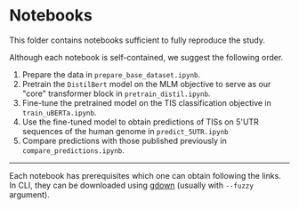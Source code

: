 # Notebooks

This folder contains notebooks sufficient to fully reproduce the study.

Although each notebook is self-contained, we suggest the following order.

1. Prepare the data in `prepare_base_dataset.ipynb`.
2. Pretrain the `DistilBert` model on the MLM objective to serve as our "core" transformer block in `pretrain_distil.ipynb`.
3. Fine-tune the pretrained model on the TIS classification objective in `train_uBERTa.ipynb`.
4. Use the fine-tuned model to obtain predictions of TISs on 5'UTR sequences of the human genome in `predict_5UTR.ipynb`
5. Compare predictions with those published previously in `compare_predictions.ipynb`.

---

Each notebook has prerequisites which one can obtain following the links. 
In CLI, they can be downloaded using [gdown](https://github.com/wkentaro/gdown) (usually with `--fuzzy` argument).